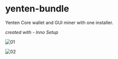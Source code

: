 # yenten-bundle
Yenten Core wallet and GUI miner with one installer.

*created with - Inno Setup*

![01](https://user-images.githubusercontent.com/35274014/211212443-74c54a47-2da2-40fb-882f-25d5ab074a36.png)

![02](https://user-images.githubusercontent.com/35274014/211212454-1508e14f-06a0-4fa2-91ef-0ada4559870a.png)
